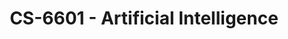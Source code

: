 ---
layout: course
title: CS-6601 - Artificial Intelligence
aliases: AI
course_id: CS-6601
permalink: /CS-6601/
avg_difficulty: 4.06
avg_rating: 4.12
avg_workload: 22.87
course_number: 6601
---